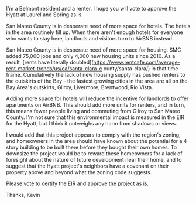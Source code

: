 I'm a Belmont resident and a renter. I hope you will vote to approve the Hyatt
at Laurel and Spring as is.

San Mateo County is in desperate need of more space for hotels. The hotels in
the area routinely fill up. When there aren't enough hotels for everyone who
wants to stay here, landlords and visitors turn to AirBNB instead.

San Mateo County is in desperate need of more space for
housing. SMC added 75,000 jobs and only 4,000 new housing
units since 2010. As a result, [rents have literally
doubled](https://www.rentcafe.com/average-rent-market-trends/us/ca/santa-clara-c
ounty/santa-clara/) in that time frame. Cumulatively the lack of new housing
supply has pushed renters to the outskirts of the Bay - the fastest growing
cities in the area are all on the Bay Area's outskirts, Gilroy, Livermore,
Brentwood, Rio Vista.

Adding more space for hotels will reduce the incentive for landlords to offer
apartments on AirBNB. This should add more units for renters, and in turn, this
means fewer people living and commuting from Gilroy to San Mateo County. I'm not
sure that this environmental impact is measured in the EIR for the Hyatt, but I
think it outweighs any harm from shadows or views.

I would add that this project appears to comply with the region's zoning, and
homeowners in the area should have known about the potential for a 4 story
building to be built there before they bought their own homes. To downsize the
project would be to reward these homeowners for a lack of foresight about the
nature of future development near their home, and to suggest that the Hyatt
project's neighbors have a covenant on their property above and beyond what the
zoning code suggests.

Please vote to certify the EIR and approve the project as is.

Thanks,
Kevin
